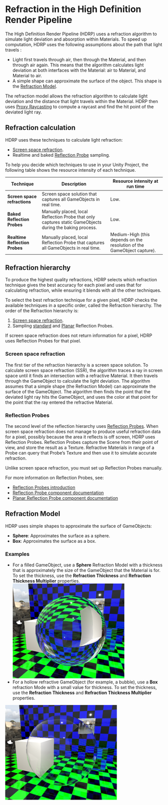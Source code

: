 # Refraction in the High Definition Render Pipeline

The High Definition Render Pipeline (HDRP) uses a refraction algorithm to simulate light deviation and absorption within Materials. To speed up computation, HDRP uses the following assumptions about the path that light travels :

- Light first travels through air, then through the Material, and then through air again. This means that the algorithm calculates light deviation at both interfaces with the Material: air to Material, and Material to air.
- A simple shape can approximate the surface of the object. This shape is the [Refraction Model](#RefractionModel).

The refraction model allows the refraction algorithm to calculate light deviation and the distance that light travels within the Material. HDRP then uses [Proxy Raycasting](Reflection-Proxy-Volume.html) to compute a raycast and find the hit point of the deviated light ray.

## Refraction calculation

HDRP uses these techniques to calculate light refraction:

- [Screen space refraction](#ScreenSpaceRefraction).
- Realtime and baked [Reflection Probe](#ReflectionProbes) sampling.

To help you decide which techniques to use in your Unity Project, the following table shows the resource intensity of each technique.

| **Technique**                  | **Description**                                              | **Resource intensity at run time**                           |
| ------------------------------ | ------------------------------------------------------------ | ------------------------------------------------------------ |
| **Screen space refractions**   | Screen space solution that captures all GameObjects in real time. | Low.                                                         |
| **Baked Reflection Probes**    | Manually placed, local Reflection Probe that only captures static GameObjects during the baking process. | Low.                                                         |
| **Realtime Reflection Probes** | Manually placed, local Reflection Probe that captures all GameObjects in real time. | Medium-High (this depends on the resolution of the GameObject capture). |

 

<a name=”RefractionHierarchy”></a>

## Refraction hierarchy

To produce the highest quality refractions, HDRP selects which refraction technique gives the best accuracy for each pixel and uses that for calculating refraction, while ensuring it blends with all the other techniques.

To select the best refraction technique for a given pixel, HDRP checks the available techniques in a specific order, called the Refraction hierarchy. The order of the Refraction hierarchy is:

1. [Screen space refraction](Override-Screen-Space-Refraction.html).
2. Sampling [standard](Reflection-Probe.html) and [Planar](Planar-Reflection-Probe.html) Reflection Probes.

If screen space refraction does not return information for a pixel, HDRP uses Reflection Probes for that pixel. 

<a name="ScreenSpaceRefraction"></a>

### Screen space refraction

The first tier of the refraction hierarchy is a screen space solution. To calculate screen space refraction (SSR), the algorithm traces a ray in screen space until it finds an intersection with a refractive Material. It then travels through the GameObject to calculate the light deviation. The algorithm assumes that a simple shape (the Refraction Model) can approximate the surface of the GameObject. The algorithm then finds the point that the deviated light ray hits the GameObject, and uses the color at that point for the point that the ray entered the refractive Material.

<a name="ReflectionProbes"></a>

### Reflection Probes

The second level of the reflection hierarchy uses [Reflection Probes](Reflection-Probes-Intro.html). When screen space refraction does not manage to produce useful refraction data for a pixel, possibly because the area it reflects is off screen, HDRP uses Reflection Probes. Reflection Probes capture the Scene from their point of view, and store the result as a Texture. Refractive Materials in range of a Probe can query that Probe’s Texture and then use it to simulate accurate refraction. 

Unlike screen space refraction, you must set up Reflection Probes manually.

For more information on Reflection Probes, see:

- [Reflection Probes introduction](Reflection-Probes-Intro.html)
- [Reflection Probe component documentation](Reflection-Probe.html) 
- [Planar Reflection Probe component documentation](Planar-Reflection-Probe.html)

<a name="RefractionModel"></a>

## Refraction Model

HDRP uses simple shapes to approximate the surface of GameObjects:

- **Sphere**: Approximates the surface as a sphere.
- **Box**: Approximates the surface as a box.

### Examples

- For a filled GameObject, use a **Sphere** Refraction Model with a thickness that is approximately the size of the GameObject that the Material is for. To set the thickness, use the **Refraction Thickness** and **Refraction Thickness Multiplier** properties.
  ![](Images/RefractionInHDRP1.png)
- For a hollow refractive GameObject (for example, a bubble), use a **Box** refraction Mode with a small value for thickness. To set the thickness, use the **Refraction Thickness** and **Refraction Thickness Multiplier** properties.

![](Images/RefractionInHDRP2.png)